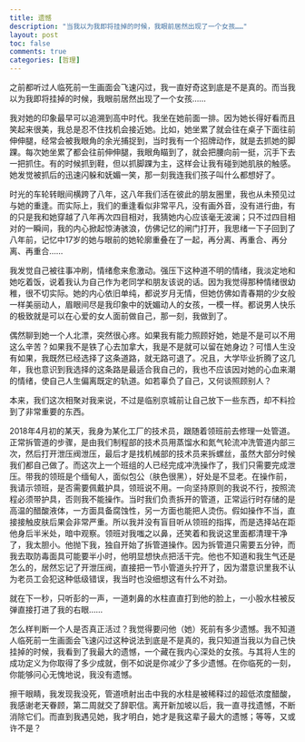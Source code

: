 ```yaml
---
title: 遗憾
description: "当我以为我即将挂掉的时候，我眼前居然出现了一个女孩……"
layout: post
toc: false
comments: true
categories: [哲理]
---
```


之前都听过人临死前一生画面会飞速闪过，我一直好奇这到底是不是真的。而当我以为我即将挂掉的时候，我眼前居然出现了一个女孩……

我对她的印象最早可以追溯到高中时代。我坐在她前面一排。因为她长得好看而且笑起来很美，我总是忍不住找机会接近她。比如，她坐累了就会往在桌子下面往前伸伸腿，经常会被我眼角的余光捕捉到，当时我有一个招牌动作，就是去抓她的脚踝。每次她坐累了都会往前伸伸腿，我眼角瞄到了，就会把腰向前一挺，沉手下去一把抓住。有的时候抓到鞋，但以抓脚踝为主，这样会让我有碰到她肌肤的触感。她发觉被抓后的迅速闪躲和妩媚一笑，那一刻我连我们孩子叫什么都想好了。

时光的车轮转眼间横跨了八年，这八年我们活在彼此的朋友圈里，我也从未预见过与她的重逢。而实际上，我们的重逢看似非常平凡，没有画外音，没有进行曲，有的只是我和她穿越了八年再次四目相对，我猜她内心应该毫无波澜；只不过四目相对的一瞬间，我的内心掀起惊涛骇浪，仿佛记忆的闸门打开，我思绪一下子回到了八年前，记忆中17岁的她与眼前的她轮廓重叠在了一起，再分离、再重合、再分离、再重合……

我发觉自己被往事冲刷，情绪愈来愈激动。强压下这种道不明的情绪，我淡定地和她吃着饭，说着我认为自己作为老同学和朋友该说的话。因为我觉得那种情绪很幼稚，很不切实际。她的内心依旧单纯，都说岁月无情，但她仿佛如青春期的少女般一样美丽动人，眉眼间尽是我印象中的妩媚动人的女孩，一模一样。都说男人快乐的极致就是可以在心爱的女人面前做自己，那一刻，我做到了。

偶然聊到她一个人北漂，突然很心疼。如果我有能力照顾好她，她是不是可以不用这么辛苦？如果我不是铁了心去加拿大，我是不是就可以留在她身边？可惜人生没有如果，我既然已经选择了这条道路，就无路可退了。况且，大学毕业折腾了这几年，我也意识到我选择的这条路是最适合我自己的，我也不应该因对她的心血来潮的情绪，使自己人生偏离既定的轨道。如若辜负了自己，又何谈照顾别人？

本来，我们这次相聚对我来说，不过是临别京城前让自己放下一些东西，却不料捡到了非常重要的东西。

2018年4月初的某天，我身为某化工厂的技术员，跟随着领班前去修理一处管道。正常拆管道的步骤，是由我们制程部的技术员用蒸馏水和氮气轮流冲洗管道内部三次，然后打开泄压阀泄压，最后才是找机械部的技术员来拆螺丝，虽然大部分时候我们都自己做了。而这次上一个班组的人已经完成冲洗操作了，我们只需要完成泄压。带我的领班是个缅甸人，面似包公（肤色很黑），好处是不显老。在操作前，我请示领班，是否需要佩戴护具，领班说不用。一向坚持原则的我说不行，按照流程必须带护具，否则我不能操作。当时我们负责拆开的管道，正常运行时存储的是高温的醋酸液体，一方面具备腐蚀性，另一方面也能把人烫伤。假如操作不当，直接接触皮肤后果会非常严重。所以我并没有盲目听从领班的指挥，而是选择站在距他身后半米处，暗中观察。领班对我嗤之以鼻，还笑着和我说这里面都清理干净了，我太胆小。他抛下我，独自开始了拆管道操作。因为拆管道只需要五分钟，而我去取防毒面具可能要半小时，他明显想快点把活干完。他也不知道和我生气还是怎么的，居然忘记了开泄压阀，直接把一节小管道头拧开了，因为潜意识里我不认为老员工会犯这种低级错误，我当时也没细想这有什么不对劲。

就在下一秒，只听彭的一声，一道刺鼻的水柱直直打到他的脸上，一小股水柱被反弹直接打进了我的右眼……

怎么样判断一个人是否真正活过？我觉得要问他（她）死前有多少遗憾。我不知道人临死前一生画面会飞速闪过这种说法到底是不是真的，我只知道当我以为自己快挂掉的时候，我看到了我最大的遗憾，一个藏在我内心深处的女孩。与其将人生的成功定义为你取得了多少成就，倒不如说是你减少了多少遗憾。在你临死的一刻，你能够问心无愧地说，我没有遗憾。

擦干眼睛，我发现我没死，管道喷射出击中我的水柱是被稀释过的超低浓度醋酸，我感谢老天眷顾，第二周就交了辞职信。离开新加坡以后，我一直寻找遗憾，不断消除它们。而直到我遇见她，我才明白，她才是我这辈子最大的遗憾；等等，又或许不是？